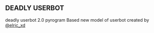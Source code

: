 ## DEADLY USERBOT

deadly userbot 2.0 pyrogram Based new model of userbot created by [@elric_xd](https://t.me/elric_xd) 


